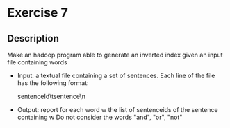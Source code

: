 # Exercise 7

## Description

Make an hadoop program able to generate an inverted index given
an input file containing words

 - Input: a textual file containing a set of sentences. Each line
   of the file has the following format:

    sentenceId\tsentence\n

 - Output: report for each word w the list of sentenceids of the sentence containing w
   Do not consider the words "and", "or", "not"
